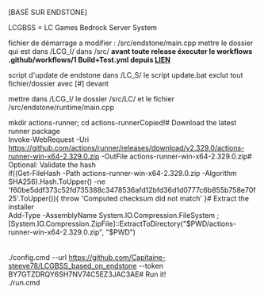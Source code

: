 [BASÉ SUR ENDSTONE]

LCGBSS = LC Games Bedrock Server System

fichier de démarrage a modifier : /src/endstone/main.cpp
mettre le dossier qui est dans /LCG_I/ dans /src/
**avant toute release éxecuter le workflows .github/workflows/1 Build+Test.yml depuis [LIEN](https://github.com/Capitaine-steeve78/LCGBSS_based_on_endstone/actions/workflows/1%20Build+Test.yml)**

script d'update de endstone dans /LC_S/
  le script update.bat exclut tout fichier/dossier avec [#] devant

mettre dans /LCG_I/ le dossier /src/LC/ et le fichier /src/endstone/runtime/main.cpp



mkdir actions-runner; cd actions-runnerCopied!# Download the latest runner package <br>
Invoke-WebRequest -Uri https://github.com/actions/runner/releases/download/v2.329.0/actions-runner-win-x64-2.329.0.zip -OutFile actions-runner-win-x64-2.329.0.zip# Optional: Validate the hash<br>
if((Get-FileHash -Path actions-runner-win-x64-2.329.0.zip -Algorithm SHA256).Hash.ToUpper() -ne 'f60be5ddf373c52fd735388c3478536afd12bfd36d1d0777c6b855b758e70f25'.ToUpper()){ throw 'Computed checksum did not match' }# Extract the installer<br>
Add-Type -AssemblyName System.IO.Compression.FileSystem ; [System.IO.Compression.ZipFile]::ExtractToDirectory("$PWD/actions-runner-win-x64-2.329.0.zip", "$PWD")<br>
<br>
<br>
./config.cmd --url https://github.com/Capitaine-steeve78/LCGBSS_based_on_endstone --token BY7GTZDRQY6SH7NV74C5EZ3JAC3AE# Run it!<br>
./run.cmd<br>

